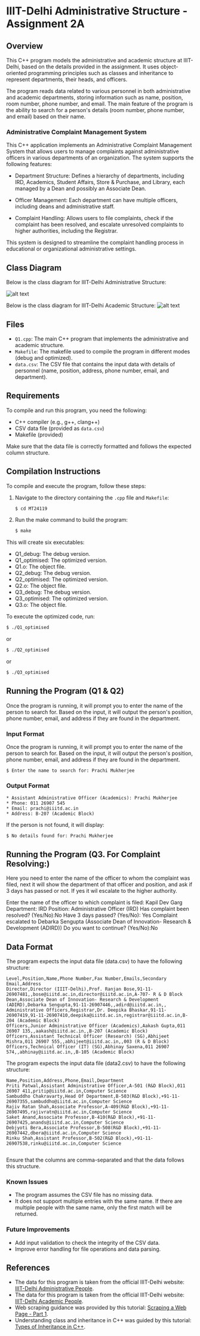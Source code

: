 # IIIT-Delhi Administrative Structure - Assignment 2A

## Overview

This C++ program models the administrative and academic structure at IIIT-Delhi, based on the details provided in the assignment. It uses object-oriented programming principles such as classes and inheritance to represent departments, their heads, and officers.

The program reads data related to various personnel in both administrative and academic departments, storing information such as name, position, room number, phone number, and email. The main feature of the program is the ability to search for a person's details (room number, phone number, and email) based on their name.

### Administrative Complaint Management System
This C++ application implements an Administrative Complaint Management System that allows users to manage complaints against administrative officers in various departments of an organization. The system supports the following features:

* Department Structure: Defines a hierarchy of departments, including IRD, Academics, Student Affairs, Store & Purchase, and Library, each managed by a Dean and possibly an Associate Dean.
  
* Officer Management: Each department can have multiple officers, including deans and administrative staff.
  
* Complaint Handling: Allows users to file complaints, check if the complaint has been resolved, and escalate unresolved complaints to higher authorities, including the Registrar.

This system is designed to streamline the complaint handling process in educational or organizational administrative settings.

## Class Diagram

Below is the class diagram for IIIT-Delhi Administrative Structure:

![alt text](Class_Diagram.png)

Below is the class diagram for IIIT-Delhi Academic Structure:
![alt text](Class_Diagram_2.png)


## Files

- `Q1.cpp`: The main C++ program that implements the administrative and academic structure.
- `Makefile`: The makefile used to compile the program in different modes (debug and optimized).
- `data.csv`: The CSV file that contains the input data with details of personnel (name, position, address, phone number, email, and department).

## Requirements

To compile and run this program, you need the following:
- C++ compiler (e.g., g++, clang++)
- CSV data file (provided as `data.csv`)
- Makefile (provided)

Make sure that the data file is correctly formatted and follows the expected column structure.

## Compilation Instructions

To compile and execute the program, follow these steps:

1. Navigate to the directory containing the `.cpp` file and `Makefile`:
   
   ```sh
   $ cd MT24119
   ```
2. Run the make command to build the program:
    ```sh
    $ make
    ```
This will create six executables:

- Q1_debug: The debug version.
- Q1_optimised: The optimized version.
- Q1.o: The object file.
- Q2_debug: The debug version.
- Q2_optimised: The optimized version.
- Q2.o: The object file.
- Q3_debug: The debug version.
- Q3_optimised: The optimized version.
- Q3.o: The object file.
  
To execute the optimized code, run:
   ```sh
   $ ./Q1_optimised
   ```
or
   ```sh
   $ ./Q2_optimised
   ```
 or
 ```sh
 $ ./Q3_optimised
 ```

## Running the Program (Q1 & Q2)

Once the program is running, it will prompt you to enter the name of the person to search for. Based on the input, it will output the person's position, phone number, email, and address if they are found in the department.


### Input Format

Once the program is running, it will prompt you to enter the name of the person to search for. Based on the input, it will output the person's position, phone number, email, and address if they are found in the department.

   ```
   $ Enter the name to search for: Prachi Mukherjee
   ```

### Output Format

   ```
   * Assistant Administrative Officer (Academics): Prachi Mukherjee
   * Phone: 011 26907 545
   * Email: prachi@iiitd.ac.in
   * Address: B-207 (Academic Block)
   ```

If the person is not found, it will display:

   ```
   $ No details found for: Prachi Mukherjee
   ```

## Running the Program (Q3. For Complaint Resolving:)

Here you need to enter the name of the officer to whom the complaint was filed, next it will show the department of that officer and position, and ask if 3 days has passed or not.
If yes it wil escalate to the higher authority.

Enter the name of the officer to which complaint is filed: Kapil Dev Garg
Department: IRD
Position: Administrative Officer (IRD)
Has complaint been resolved? (Yes/No):No
Have 3 days passed? (Yes/No): Yes
Complaint escalated to Debarka Sengupta (Associate Dean of Innovation- Research & Development (ADIRD))
Do you want to continue? (Yes/No):No

## Data Format

The program expects the input data file (data.csv) to have the following structure:

```
Level,Position,Name,Phone Number,Fax Number,Emails,Secondary Email,Address
Director,Director (IIIT-Delhi),Prof. Ranjan Bose,91-11-26907481,,bose@iiitd.ac.in,director@iiitd.ac.in,A-707- R & D Block
Dean,Associate Dean of Innovation- Research & Development (ADIRD),Debarka Sengupta,91-11-26907446,,adird@iiitd.ac.in,,
Administrative Officers,Registrar,Dr. Deepika Bhaskar,91-11-26907419,91-11-26907410,deepika@iiitd.ac.in,registrar@iiitd.ac.in,B-204 (Academic Block)
Officers,Junior Administrative Officer (Academics),Aakash Gupta,011 26907 135,,aakash@iiitd.ac.in,,B-207 (Academic Block)
Officers,Assistant Technical Officer (Research) (SG),Abhijeet Mishra,011 26907 555,,abhijeet@iiitd.ac.in,,003 (R & D Block)
Officers,Technical Officer (IT) (SG),Abhinay Saxena,011 26907 574,,abhinay@iiitd.ac.in,,B-105 (Academic Block)

```

The program expects the input data file (data2.csv) to have the following structure:

```
Name,Position,Address,Phone,Email,Department
Priti Patwal,Assistant Administrative Officer,A-501 (R&D Block),011 26907 411,pritip@iiitd.ac.in,Computer Science
Sambuddho Chakravarty,Head Of Department,B-503(R&D Block),+91-11-26907355,sambuddho@iiitd.ac.in,Computer Science
Rajiv Ratan Shah,Associate Professor,A-409(R&D Block),+91-11-26907495,rajivratn@iiitd.ac.in,Computer Science
Saket Anand,Associate Professor,B-410(R&D Block),+91-11-26907425,anands@iiitd.ac.in,Computer Science
Debjyoti Bera,Associate Professor,B-508(R&D Block),+91-11-26907442,dbera@iiitd.ac.in,Computer Science
Rinku Shah,Assistant Professor,B-502(R&D Block),+91-11-26907538,rinku@iiitd.ac.in,Computer Science


```

Ensure that the columns are comma-separated and that the data follows this structure.


### Known Issues
- The program assumes the CSV file has no missing data.
- It does not support multiple entries with the same name. If there are multiple people with the same name, only the first match will be returned.

### Future Improvements

- Add input validation to check the integrity of the CSV data.
- Improve error handling for file operations and data parsing.

## References

* The data for this program is taken from the official IIIT-Delhi website: [IIIT-Delhi Administrative People](https://www.iiitd.ac.in/people/administration).
* The data for this program is taken from the official IIIT-Delhi website: [IIIT-Delhi Academic People](https://cse.iiitd.ac.in/people/faculty/).
* Web scraping guidance was provided by this tutorial: [Scraping a Web Page - Part 1](https://www.thedataschool.co.uk/conrad-wilson/scraping-a-web-page-part-1-inspecting-the-html/).
* Understanding class and inheritance in C++ was guided by this tutorial: [Types of Inheritance in C++](https://www.simplilearn.com/tutorials/cpp-tutorial/types-of-inheritance-in-cpp).


